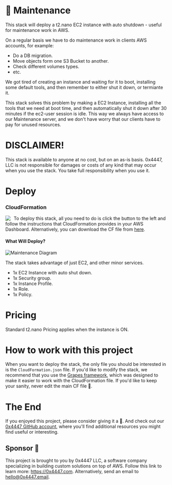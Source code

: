 # 🧢 Maintenance

This stack will deploy a t2.nano EC2 instance with auto shutdown - useful for maintenance work in AWS.

On a regular basis we have to do maintenance work in clients AWS accounts, for example:

- Do a DB migration.
- Move objects form one S3 Bucket to another.
- Check different volumes types.
- etc.

We got tired of creating an instance and waiting for it to boot, installing some default tools, and then remember to either shut it down, or termiante it.

This stack solves this problem by making a EC2 Instance, installing all the tools that we need at boot time, and then automatically shut it down after 30 minutes if the ec2-user session is idle. This way we always have access to our Maintenance server, and we don't have worry that our clients have to pay for unused resources.

# DISCLAIMER!

This stack is available to anyone at no cost, but on an as-is basis. 0x4447, LLC is not responsible for damages or costs of any kind that may occur when you use the stack. You take full responsibility when you use it.

# Deploy

### CloudFormation

<a target="_blank" href="https://console.aws.amazon.com/cloudformation/home#/stacks/new?stackName=zer0x4447-Maintenance&templateURL=https://s3.amazonaws.com/0x4447-drive-cloudformation/maintenance.json">
<img align="left" style="float: left; margin: 0 10px 0 0;" src="https://s3.amazonaws.com/cloudformation-examples/cloudformation-launch-stack.png"></a>

To deploy this stack, all you need to do is click the button to the left and follow the instructions that CloudFormation provides in your AWS Dashboard. Alternatively, you can download the CF file from [here](https://s3.amazonaws.com/0x4447-drive-cloudformation/maintenance.json).

#### What Will Deploy?

![Maintenance Diagram](https://raw.githubusercontent.com/0x4447/0x4447_product_maintenance/assets/diagram.png)

The stack takes advantage of just EC2, and other minor services.

- 1x EC2 Instance with auto shut down.
- 1x Security group.
- 1x Instance Profile.
- 1x Role.
- 1x Policy.

# Pricing

Standard t2.nano Pricing applies when the instance is ON.

# How to work with this project

When you want to deploy the stack, the only file you should be interested in is the `CloudFormation.json` file. If you'd like to modify the stack, we recommend that you use the [Grapes framework](https://github.com/0x4447/0x4447-cli-node-grapes), which was designed to make it easier to work with the CloudFormation file. If you'd like to keep your sanity, never edit the main CF file 🤪.

# The End

If you enjoyed this project, please consider giving it a 🌟. And check out our [0x4447 GitHub account](https://github.com/0x4447), where you'll find additional resources you might find useful or interesting.

## Sponsor 🎊

This project is brought to you by 0x4447 LLC, a software company specializing in building custom solutions on top of AWS. Follow this link to learn more: https://0x4447.com. Alternatively, send an email to [hello@0x4447.email](mailto:hello@0x4447.email?Subject=Hello%20From%20Repo&Body=Hi%2C%0A%0AMy%20name%20is%20NAME%2C%20and%20I%27d%20like%20to%20get%20in%20touch%20with%20someone%20at%200x4447.%0A%0AI%27d%20like%20to%20discuss%20the%20following%20topics%3A%0A%0A-%20LIST_OF_TOPICS_TO_DISCUSS%0A%0ASome%20useful%20information%3A%0A%0A-%20My%20full%20name%20is%3A%20FIRST_NAME%20LAST_NAME%0A-%20My%20time%20zone%20is%3A%20TIME_ZONE%0A-%20My%20working%20hours%20are%20from%3A%20TIME%20till%20TIME%0A-%20My%20company%20name%20is%3A%20COMPANY%20NAME%0A-%20My%20company%20website%20is%3A%20https%3A%2F%2F%0A%0ABest%20regards.).

